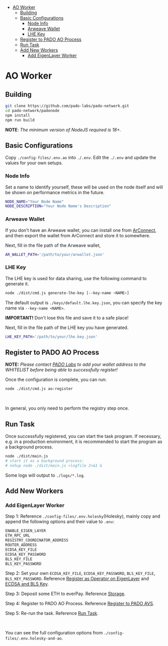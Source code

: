 
- [AO Worker](#ao-worker)
  - [Building](#building)
  - [Basic Configurations](#basic-configurations)
    - [Node Info](#node-info)
    - [Arweave Wallet](#arweave-wallet)
    - [LHE Key](#lhe-key)
  - [Register to PADO AO Process](#register-to-pado-ao-process)
  - [Run Task](#run-task)
  - [Add New Workers](#add-new-workers)
    - [Add EigenLayer Worker](#add-eigenlayer-worker)


# AO Worker


## Building


```sh
git clone https://github.com/pado-labs/pado-network.git
cd pado-network/padonode
npm install
npm run build
```

**NOTE**: *The minimum version of NodeJS required is 18+.*


## Basic Configurations

Copy `./config-files/.env.ao` into `./.env`. Edit the `./.env` and update the values for your own setups.


### Node Info

Set a name to identify yourself, these will be used on the node itself and will be shown on performance metrics in the future.

```sh
NODE_NAME="Your Node Name"
NODE_DESCRIPTION="Your Node Name's Description"
```


### Arweave Wallet

If you don't have an Arweave wallet, you can install one from [ArConnect](https://www.arconnect.io/download), and then export the wallet from ArConnect and store it to somewhere.

Next, fill in the file path of the Arweave wallet,

```sh
AR_WALLET_PATH='/path/to/your/arwallet.json'
```


### LHE Key

The LHE key is used for data sharing, use the following command to generate it.

```sh
node ./dist/cmd.js generate-lhe-key [--key-name <NAME>]
```

The default output is `./keys/default.lhe.key.json`, you can specify the key name via `--key-name <NAME>`.

**IMPORTANT!** Don't lose this file and save it to a safe place!

Next, fill in the file path of the LHE key you have generated.

```sh
LHE_KEY_PATH='/path/to/your/lhe.key.json'
```



## Register to PADO AO Process

**NOTE:** *Please contact [PADO Labs](https://discord.gg/YxJftNRxhh) to add your wallet address to the WHITELIST before being able to successfully register!*

Once the configuration is complete, you can run:

```sh
node ./dist/cmd.js ao:register
```

<br/>

In general, you only need to perform the registry step once.


## Run Task

Once successfully registered, you can start the task program. If necessary, e.g. in a production environment, it is recommended to start the program as a background process.


```sh
node ./dist/main.js
# start it as a background process:
# nohup node ./dist/main.js >logfile 2>&1 &
```

Some logs will output to `./logs/*.log`.


## Add New Workers

### Add EigenLayer Worker

Step 1: Reference `./config-files/.env.holesky`(Holesky), mainly copy and append the following options and their value to `.env`:

```sh
ENABLE_EIGEN_LAYER
ETH_RPC_URL
REGISTRY_COORDINATOR_ADDRESS
ROUTER_ADDRESS
ECDSA_KEY_FILE
ECDSA_KEY_PASSWORD
BLS_KEY_FILE
BLS_KEY_PASSWORD
```

Step 2: Set your own `ECDSA_KEY_FILE`, `ECDSA_KEY_PASSWORD`, `BLS_KEY_FILE`, `BLS_KEY_PASSWORD`. Reference [Register as Operator on EigenLayer](./README-EigenLayerWorker.md#register-as-operator-on-eigenlayer) and [ECDSA and BLS Key](./README-EigenLayerWorker.md#ecdsa-and-bls-key).

Step 3: Deposit some ETH to everPay. Reference [Storage](./README-EigenLayerWorker.md#storage).

Step 4: Register to PADO AO Process. Reference [Register to PADO AVS](./README-EigenLayerWorker.md#register-to-pado-avs).

Step 5: Re-run the task. Reference [Run Task](#run-task).

<br/>

You can see the full configuration options from `./config-files/.env.holesky-and-ao`.


